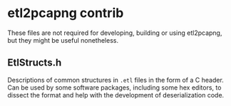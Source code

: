 # etl2pcapng contrib

These files are not required for developing, building or using etl2pcapng, but they might be useful
nonetheless.

## EtlStructs.h

Descriptions of common structures in `.etl` files in the form of a C header. Can be used by some
software packages, including some hex editors, to dissect the format and help with the development
of deserialization code.
